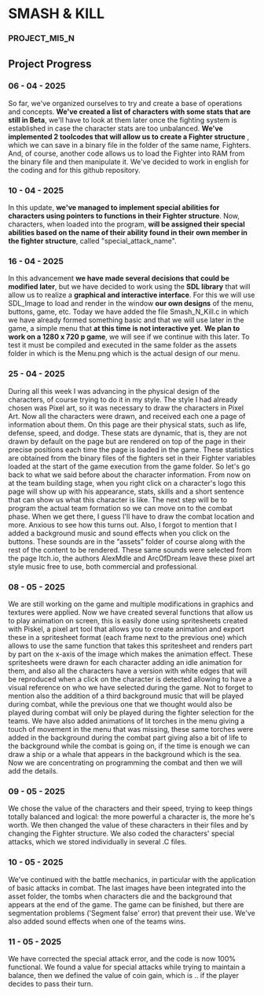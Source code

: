 # SMASH & KILL
### PROJECT_MI5_N

## Project Progress
### 06 - 04 - 2025
So far, we've organized ourselves to try and create a base of operations and concepts. **We've created a list of characters with some stats that are still in Beta**, we'll have to look at them later once the fighting system is established in case the character stats are too unbalanced.
**We've implemented 2 toolcodes that will allow us to create a Fighter structure** , which we can save in a binary file in the folder of the same name, Fighters. And, of course, another code allows us to load the Fighter into RAM from the binary file and then manipulate it.
We've decided to work in english for the coding and for this github repository.

### 10 - 04 - 2025
In this update, **we've managed to implement special abilities for characters using pointers to functions in their Fighter structure**. Now, characters, when loaded into the program, **will be assigned their special abilities based on the name of their ability found in their own member in the fighter structure**, called "special_attack_name".

### 16 - 04 - 2025
In this advancement **we have made several decisions that could be modified later**, but we have decided to work using the **SDL library** that will allow us to realize a **graphical and interactive interface**. For this we will use SDL_Image to load and render in the window **our own designs** of the menu, buttons, game, etc. Today we have added the file Smash_N_Kill.c in which we have already formed something basic and that we will use later in the game, a simple menu that **at this time is not interactive yet**. **We plan to work on a 1280 x 720 p game**, we will see if we continue with this later. To test it must be compiled and executed in the same folder as the assets folder in which is the Menu.png which is the actual design of our menu.

### 25 - 04 - 2025
During all this week I was advancing in the physical design of the characters, of course trying to do it in my style. The style I had already chosen was Pixel art, so it was necessary to draw the characters in Pixel Art. Now all the characters were drawn, and received each one a page of information about them. On this page are their physical stats, such as life, defense, speed, and dodge. These stats are dynamic, that is, they are not drawn by default on the page but are rendered on top of the page in their precise positions each time the page is loaded in the game. These statistics are obtained from the binary files of the fighters set in their Fighter variables loaded at the start of the game execution from the game folder. So let's go back to what we said before about the character information.
From now on at the team building stage, when you right click on a character's logo this page will show up with his appearance, stats, skills and a short sentence that can show us what this character is like.
The next step will be to program the actual team formation so we can move on to the combat phase. When we get there, I guess I'll have to draw the combat location and more. Anxious to see how this turns out.
Also, I forgot to mention that I added a background music and sound effects when you click on the buttons. These sounds are in the “assets” folder of course along with the rest of the content to be rendered. These same sounds were selected from the page Itch.io, the authors AlexMdle and ArcOfDream leave these pixel art style music free to use, both commercial and professional.

### 08 - 05 - 2025
We are still working on the game and multiple modifications in graphics and textures were applied. Now we have created several functions that allow us to play animation on screen, this is easily done using spritesheets created with Piskel, a pixel art tool that allows you to create animation and export these in a spritesheet format (each frame next to the previous one) which allows to use the same function that takes this spritesheet and renders part by part on the x-axis of the image which makes the animation effect. These spritesheets were drawn for each character adding an idle animation for them, and also all the characters have a version with white edges that will be reproduced when a click on the character is detected allowing to have a visual reference on who we have selected during the game.
Not to forget to mention also the addition of a third background music that will be played during combat, while the previous one that we thought would also be played during combat will only be played during the fighter selection for the teams.
We have also added animations of lit torches in the menu giving a touch of movement in the menu that was missing, these same torches were added in the background during the combat part giving also a bit of life to the background while the combat is going on, if the time is enough we can draw a ship or a whale that appears in the background which is the sea.
Now we are concentrating on programming the combat and then we will add the details.

### 09 - 05 - 2025
We chose the value of the characters and their speed, trying to keep things totally balanced and logical: the more powerful a character is, the more he's worth. We then changed the value of these characters in their files and by changing the Fighter structure. We also coded the characters' special attacks, which we stored individually in several .C files.


### 10 - 05 - 2025
We've continued with the battle mechanics, in particular with the application of basic attacks in combat. The last images have been integrated into the asset folder, the tombs when characters die and the background that appears at the end of the game. The game can be finished, but there are segmentation problems ('Segment false' error) that prevent their use. We've also added sound effects when one of the teams wins.

### 11 - 05 - 2025
We have corrected the special attack error, and the code is now 100% functional. We found a value for special attacks while trying to maintain a balance, then we defined the value of
coin gain, which is .. if the player decides to pass their turn.
